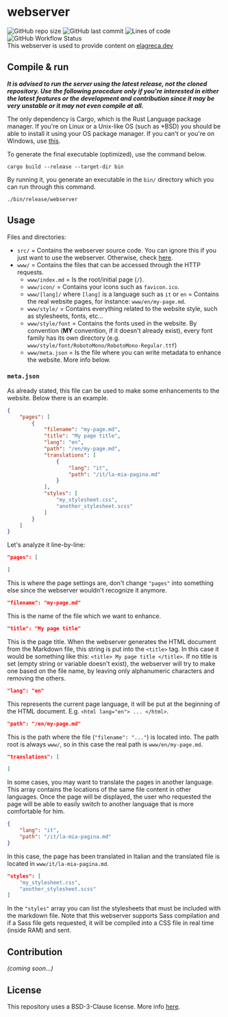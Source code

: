 # webserver
![GitHub repo size](https://img.shields.io/github/repo-size/EdoardoLaGreca/webserver)
![GitHub last commit](https://img.shields.io/github/last-commit/EdoardoLaGreca/webserver)
![Lines of code](https://img.shields.io/tokei/lines/github/EdoardoLaGreca/webserver)
![GitHub Workflow Status](https://img.shields.io/github/workflow/status/EdoardoLaGreca/webserver/Rust)  
This webserver is used to provide content on [elagreca.dev](https://elagreca.dev)

## Compile & run
***It is advised to run the server using the latest release, not the cloned repository. Use the following procedure only if you're interested in either the latest features or the development and contribution since it may be very unstable or it may not even compile at all.***  

The only dependency is Cargo, which is the Rust Language package manager. If you're on Linux or a Unix-like OS (such as \*BSD) you should be able to install it using your OS package manager. If you can't or you're on Windows, use [this](https://rustup.rs).  

To generate the final executable (optimized), use the command below.
```
cargo build --release --target-dir bin
```
By running it, you generate an executable in the `bin/` directory which you can run through this command.
```
./bin/release/webserver
```

## Usage
Files and directories:
  - `src/` = Contains the webserver source code. You can ignore this if you just want to use the webserver. Otherwise, check [here](src/).
  - `www/` = Contains the files that can be accessed through the HTTP requests.
    - `www/index.md` = Is the root/initial page (`/`).
    - `www/icon/` = Contains your icons such as `favicon.ico`.
    - `www/[lang]/` where `[lang]` is a language such as `it` or `en` = Contains the real website pages, for instance: `www/en/my-page.md`.
    - `www/style/` = Contains everything related to the website style, such as stylesheets, fonts, etc...
    - `www/style/font` = Contains the fonts used in the website. By convention (**MY** convention, if it doesn't already exist), every font family has its own directory (e.g. `www/style/font/RobotoMono/RobotoMono-Regular.ttf`)
    - `www/meta.json` = Is the file where you can write metadata to enhance the website. More info below.

### `meta.json`
As already stated, this file can be used to make some enhancements to the website. Below there is an example.
``` JSON
{
    "pages": [
        {
            "filename": "my-page.md",
            "title": "My page title",
            "lang": "en",
            "path": "/en/my-page.md",
            "translations": [
                {
                    "lang": "it",
                    "path": "/it/la-mia-pagina.md"
                }
            ],
            "styles": [
                "my_stylesheet.css",
                "another_stylesheet.scss"
            ]
        }
    ]
}
```
Let's analyze it line-by-line:  

``` JSON
"pages": [

]
```
This is where the page settings are, don't change `"pages"` into something else since the webserver wouldn't recognize it anymore.

``` JSON
"filename": "my-page.md"
```
This is the name of the file which we want to enhance.

``` JSON
"title": "My page title"
```
This is the page title. When the webserver generates the HTML document from the Markdown file, this string is put into the `<title>` tag. In this case it would be something like this: `<title> My page title </title>`. If no title is set (empty string or variable doesn't exist), the webserver will try to make one based on the file name, by leaving only alphanumeric characters and removing the others.

``` JSON
"lang": "en"
```
This represents the current page language, it will be put at the beginning of the HTML document. E.g. `<html lang="en"> ... </html>`.

``` JSON
"path": "/en/my-page.md"
```
This is the path where the file (`"filename": "..."`) is located into. The path root is always `www/`, so in this case the real path is `www/en/my-page.md`.

``` JSON
"translations": [

]
```
In some cases, you may want to translate the pages in another language. This array contains the locations of the same file content in other languages. Once the page will be displayed, the user who requested the page will be able to easily switch to another language that is more comfortable for him.

``` JSON
{
    "lang": "it",
    "path": "/it/la-mia-pagina.md"
}
```
In this case, the page has been translated in Italian and the translated file is located in `www/it/la-mia-pagina.md`.

``` JSON
"styles": [
    "my_stylesheet.css",
    "another_stylesheet.scss"
]
```
In the `"styles"` array you can list the stylesheets that must be included with the markdown file. Note that this webserver supports Sass compilation and if a Sass file gets requested, it will be compiled into a CSS file in real time (inside RAM) and sent.

## Contribution
_(coming soon...)_

## License
This repository uses a BSD-3-Clause license. More info [here](https://github.com/EdoardoLaGreca/webserver/blob/main/LICENSE).
